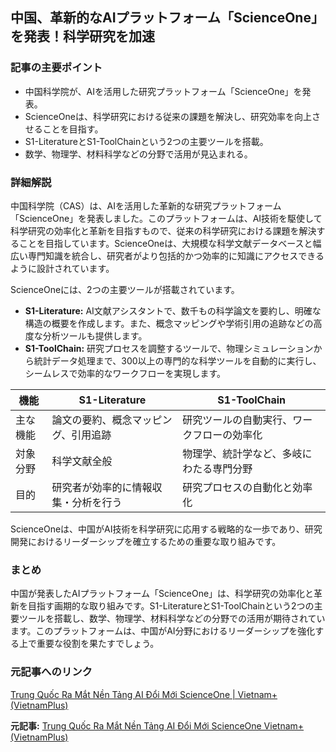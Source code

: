 ## 中国、革新的なAIプラットフォーム「ScienceOne」を発表！科学研究を加速

### 記事の主要ポイント

* 中国科学院が、AIを活用した研究プラットフォーム「ScienceOne」を発表。
* ScienceOneは、科学研究における従来の課題を解決し、研究効率を向上させることを目指す。
* S1-LiteratureとS1-ToolChainという2つの主要ツールを搭載。
* 数学、物理学、材料科学などの分野で活用が見込まれる。

### 詳細解説

中国科学院（CAS）は、AIを活用した革新的な研究プラットフォーム「ScienceOne」を発表しました。このプラットフォームは、AI技術を駆使して科学研究の効率化と革新を目指すもので、従来の科学研究における課題を解決することを目指しています。ScienceOneは、大規模な科学文献データベースと幅広い専門知識を統合し、研究者がより包括的かつ効率的に知識にアクセスできるように設計されています。

ScienceOneには、2つの主要ツールが搭載されています。

* **S1-Literature:** AI文献アシスタントで、数千もの科学論文を要約し、明確な構造の概要を作成します。また、概念マッピングや学術引用の追跡などの高度な分析ツールも提供します。
* **S1-ToolChain:** 研究プロセスを調整するツールで、物理シミュレーションから統計データ処理まで、300以上の専門的な科学ツールを自動的に実行し、シームレスで効率的なワークフローを実現します。

| 機能 | S1-Literature | S1-ToolChain |
| ------------- | ----------------------------------------------- | ----------------------------------------------- |
| 主な機能 | 論文の要約、概念マッピング、引用追跡 | 研究ツールの自動実行、ワークフローの効率化 |
| 対象分野 | 科学文献全般 | 物理学、統計学など、多岐にわたる専門分野 |
| 目的 | 研究者が効率的に情報収集・分析を行う | 研究プロセスの自動化と効率化 |

ScienceOneは、中国がAI技術を科学研究に応用する戦略的な一歩であり、研究開発におけるリーダーシップを確立するための重要な取り組みです。

### まとめ

中国が発表したAIプラットフォーム「ScienceOne」は、科学研究の効率化と革新を目指す画期的な取り組みです。S1-LiteratureとS1-ToolChainという2つの主要ツールを搭載し、数学、物理学、材料科学などの分野での活用が期待されています。このプラットフォームは、中国がAI分野におけるリーダーシップを強化する上で重要な役割を果たすでしょう。

### 元記事へのリンク

[Trung Quốc Ra Mắt Nền Tảng AI Đổi Mới ScienceOne | Vietnam+ (VietnamPlus)](https://m.vietnamplus.vn/trung-quoc-ra-mat-nen-tang-ai-doi-moi-scienceone-post949288.vnp)


**元記事:** [Trung Quốc Ra Mắt Nền Tảng AI Đổi Mới ScienceOne Vietnam+ (VietnamPlus)](https://www.vietnamplus.vn/scienceone-dot-pha-moi-trong-linh-vuc-tri-tue-nhan-tao-cua-trung-quoc-post1036906.vnp)